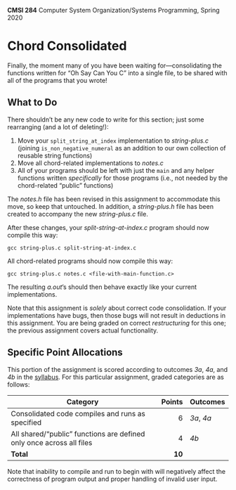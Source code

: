 **CMSI 284** Computer System Organization/Systems Programming, Spring 2020

# Chord Consolidated
Finally, the moment many of you have been waiting for—consolidating the functions written for “Oh Say Can You C” into a single file, to be shared with all of the programs that you wrote!

## What to Do
There shouldn’t be any new code to write for this section; just some rearranging (and a lot of deleting!):

1. Move your `split_string_at_index` implementation to _string-plus.c_ (joining `is_non_negative_numeral` as an addition to our own collection of reusable string functions)
2. Move all chord-related implementations to _notes.c_
3. All of your programs should be left with just the `main` and any helper functions written _specifically_ for those programs (i.e., not needed by the chord-related “public” functions)

The _notes.h_ file has been revised in this assignment to accommodate this move, so keep that untouched. In addition, a _string-plus.h_ file has been created to accompany the new _string-plus.c_ file.

After these changes, your _split-string-at-index.c_ program should now compile this way:

    gcc string-plus.c split-string-at-index.c

All chord-related programs should now compile this way:

    gcc string-plus.c notes.c <file-with-main-function.c>

The resulting _a.out_’s should then behave exactly like your current implementations.

Note that this assignment is _solely_ about correct code consolidation. If your implementations have bugs, then those bugs will not result in deductions in this assignment. You are being graded on correct _restructuring_ for this one; the previous assignment covers actual functionality.

## Specific Point Allocations
This portion of the assignment is scored according to outcomes _3a_, _4a_, and _4b_ in the [syllabus](https://dondi.lmu.build/spring2020/cmsi284/cmsi284-spring2020-syllabus.pdf). For this particular assignment, graded categories are as follows:

| Category | Points | Outcomes |
| -------- | -----: | -------- |
| Consolidated code compiles and runs as specified | 6 | _3a_, _4a_ |
| All shared/“public” functions are defined only once across all files | 4 | _4b_ |
| **Total** | **10** |

Note that inability to compile and run to begin with will negatively affect the correctness of program output and proper handling of invalid user input.

